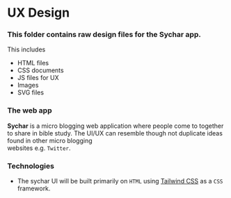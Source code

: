 # UX Design

### This folder contains raw design files for the Sychar app.
This includes
- HTML files
- CSS documents
- JS files for UX
- Images
- SVG files


### The web app
**Sychar** is a micro blogging web application where people come to together  
to share in bible study.
The UI/UX can resemble though not duplicate ideas found in other micro blogging  
websites e.g. `Twitter`.


### Technologies
- The sychar UI will be built primarily on `HTML` using [Tailwind CSS](https://tailwindcss.com/) as a `CSS` framework.
